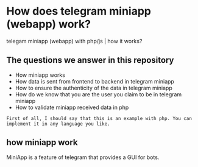 # How does telegram miniapp (webapp) work?
telegam miniapp (webapp) with php/js | how it works?

## The questions we answer in this repository
- How miniapp works
- How data is sent from frontend to backend in telegram miniapp
- How to ensure the authenticity of the data in telegram miniapp
- How do we know that you are the user you claim to be in telegram miniapp
- How to validate miniapp received data in php

`` First of all, I should say that this is an example with php. You can implement it in any language you like. ``
## how miniapp work
MiniApp is a feature of telegram that provides a GUI for bots.

